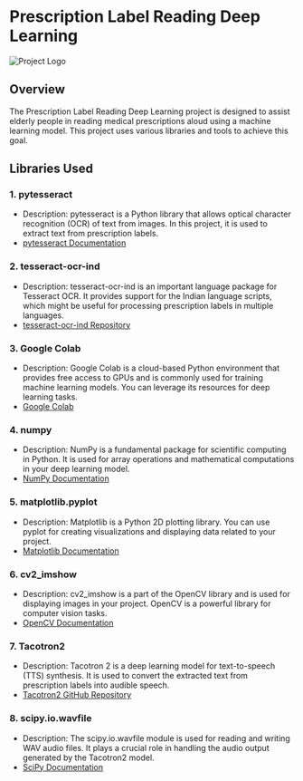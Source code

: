 # Prescription Label Reading Deep Learning

![Project Logo](your-logo.png) <!-- Add your project logo here -->

## Overview

The Prescription Label Reading Deep Learning project is designed to assist elderly people in reading medical prescriptions aloud using a machine learning model. This project uses various libraries and tools to achieve this goal.

## Libraries Used

### 1. pytesseract
   - Description: pytesseract is a Python library that allows optical character recognition (OCR) of text from images. In this project, it is used to extract text from prescription labels.
   - [pytesseract Documentation](https://pypi.org/project/pytesseract/)

### 2. tesseract-ocr-ind
   - Description: tesseract-ocr-ind is an important language package for Tesseract OCR. It provides support for the Indian language scripts, which might be useful for processing prescription labels in multiple languages.
   - [tesseract-ocr-ind Repository](https://github.com/tesseract-ocr/tesseract-ocr-ind)

### 3. Google Colab
   - Description: Google Colab is a cloud-based Python environment that provides free access to GPUs and is commonly used for training machine learning models. You can leverage its resources for deep learning tasks.
   - [Google Colab](https://colab.research.google.com/)

### 4. numpy
   - Description: NumPy is a fundamental package for scientific computing in Python. It is used for array operations and mathematical computations in your deep learning model.
   - [NumPy Documentation](https://numpy.org/doc/stable/)

### 5. matplotlib.pyplot
   - Description: Matplotlib is a Python 2D plotting library. You can use pyplot for creating visualizations and displaying data related to your project.
   - [Matplotlib Documentation](https://matplotlib.org/stable/contents.html)

### 6. cv2_imshow
   - Description: cv2_imshow is a part of the OpenCV library and is used for displaying images in your project. OpenCV is a powerful library for computer vision tasks.
   - [OpenCV Documentation](https://docs.opencv.org/4.x/index.html)

### 7. Tacotron2
   - Description: Tacotron 2 is a deep learning model for text-to-speech (TTS) synthesis. It is used to convert the extracted text from prescription labels into audible speech.
   - [Tacotron2 GitHub Repository](https://github.com/NVIDIA/tacotron2)

### 8. scipy.io.wavfile
   - Description: The scipy.io.wavfile module is used for reading and writing WAV audio files. It plays a crucial role in handling the audio output generated by the Tacotron2 model.
   - [SciPy Documentation](https://docs.scipy.org/doc/scipy/reference/io.html)


